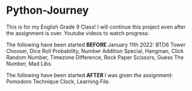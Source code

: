 # Python-Journey
This is for my English Grade 9 Class! I will continue this project even after the assignment is over. Youtube videos to watch progress:

The following have been started **BEFORE** January 11th 2022: BTD6 Tower Chooser, Dice Roll Probability, Number Addition Special, Hangman, Click Random Number, Timezone Difference, Rock Paper Scissors, Guess The Number, Mad Libs.

The following have been started **AFTER** I was given the assignment: Pomodoro Technique Clock, Learning File.
